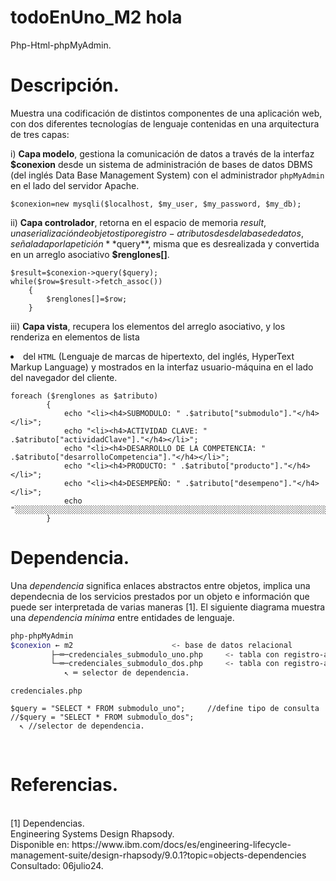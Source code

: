 # todoEnUno_M2  hola 
Php-Html-phpMyAdmin.

# Descripción.

Muestra una codificación de distintos componentes de una aplicación web, con dos diferentes tecnologías de lenguaje 
contenidas en una arquitectura de tres capas: 

i) **Capa modelo**, gestiona la comunicación de datos a través de la interfaz  **$conexion** 
	 desde un sistema de administración de bases de datos DBMS (del inglés Data Base Management System) con el administrador
	 `phpMyAdmin` en el lado del servidor Apache.		
```
$conexion=new mysqli($localhost, $my_user, $my_password, $my_db);
```
ii) **Capa controlador**, retorna en el espacio de memoria $result, una serialización de objetos tipo registro-atributos desde 
la base de datos, señalada por la petición **$query**, misma que es desrealizada y convertida en un arreglo asociativo **$renglones[]**.	
```	
$result=$conexion->query($query);
while($row=$result->fetch_assoc())
	{
		$renglones[]=$row;
	}
```
iii) **Capa vista**, recupera los elementos del arreglo asociativo, y los renderiza en elementos de lista **<li>** del `HTML` 
(Lenguaje de marcas de hipertexto, del inglés, HyperText Markup Language) y mostrados en la interfaz usuario-máquina en el 
lado del navegador del cliente.    
		
```
foreach ($renglones as $atributo)
		{
			echo "<li><h4>SUBMODULO: " .$atributo["submodulo"]."</h4></li>";
			echo "<li><h4>ACTIVIDAD CLAVE: " .$atributo["actividadClave"]."</h4></li>";
			echo "<li><h4>DESARROLLO DE LA COMPETENCIA: " .$atributo["desarrolloCompetencia"]."</h4></li>";
			echo "<li><h4>PRODUCTO: " .$atributo["producto"]."</h4></li>";
			echo "<li><h4>DESEMPEÑO: " .$atributo["desempeno"]."</h4></li>";
			echo "░░░░░░░░░░░░░░░░░░░░░░░░░░░░░░░░░░░░░░░░░░░░░░░░░░░░░░░░░░░░░░░░░░░░░░░░░░░░░░░░░░░░░░░░░░░░░░░░░░░░░░░░░░░░░░░░░░░░░░░░░░░░░░░░░░░░░░░░░░░░░░░░░░░░░░░░░░░░░░░░░░░░░░░░░░░░";
		}
```
# Dependencia.
Una _dependencia_ significa enlaces abstractos entre objetos, implica una dependecnia de los servicios prestados por un objeto e información
que puede ser interpretada de varias maneras [1]. 
El siguiente diagrama muestra una _dependencia mínima_ entre entidades de lenguaje.

```bash
php-phpMyAdmin
$conexion ← m2						<- base de datos relacional
	     ├─═─credenciales_submodulo_uno.php 	<- tabla con registro-atributos
	     └─═─credenciales_submodulo_dos.php 	<- tabla con registro-atributos
	        ↖ ═ selector de dependencia.
```
```
credenciales.php

$query = "SELECT * FROM submodulo_uno";		//define tipo de consulta
//$query = "SELECT * FROM submodulo_dos";	
  ↖ //selector de dependencia.
```
</br>


#   Referencias.
</br>
[1] Dependencias.</br>
Engineering Systems Design Rhapsody.</br>
Disponible en: https://www.ibm.com/docs/es/engineering-lifecycle-management-suite/design-rhapsody/9.0.1?topic=objects-dependencies </br>
Consultado: 06julio24.</br>
